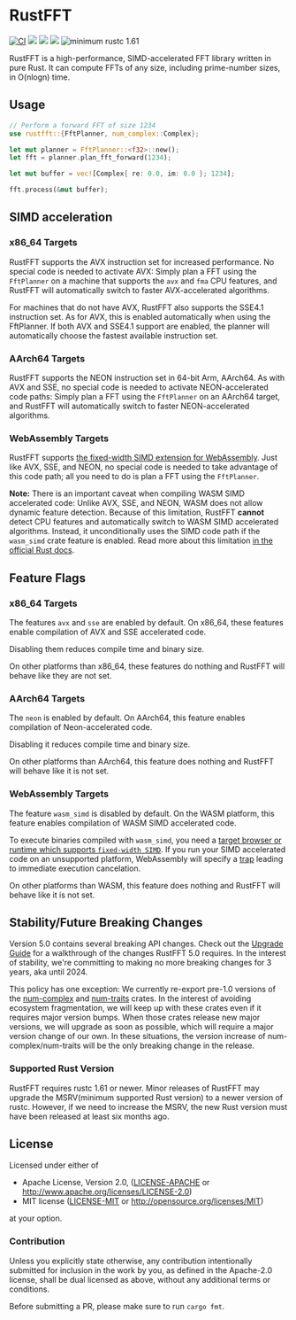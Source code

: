 # RustFFT

[![CI](https://github.com/ejmahler/RustFFT/workflows/CI/badge.svg)](https://github.com/ejmahler/RustFFT/actions?query=workflow%3ACI)
[![](https://img.shields.io/crates/v/rustfft.svg)](https://crates.io/crates/rustfft)
[![](https://img.shields.io/crates/l/rustfft.svg)](https://crates.io/crates/rustfft)
[![](https://docs.rs/rustfft/badge.svg)](https://docs.rs/rustfft/)
![minimum rustc 1.61](https://img.shields.io/badge/rustc-1.61+-red.svg)

RustFFT is a high-performance, SIMD-accelerated FFT library written in pure Rust. It can compute FFTs of any size, including prime-number sizes, in O(nlogn) time.

## Usage

```rust
// Perform a forward FFT of size 1234
use rustfft::{FftPlanner, num_complex::Complex};

let mut planner = FftPlanner::<f32>::new();
let fft = planner.plan_fft_forward(1234);

let mut buffer = vec![Complex{ re: 0.0, im: 0.0 }; 1234];

fft.process(&mut buffer);
```

## SIMD acceleration

### x86_64 Targets

RustFFT supports the AVX instruction set for increased performance. No special code is needed to activate AVX: Simply plan a FFT using the `FftPlanner` on a machine that supports the `avx` and `fma` CPU features, and RustFFT will automatically switch to faster AVX-accelerated algorithms.

For machines that do not have AVX, RustFFT also supports the SSE4.1 instruction set. As for AVX, this is enabled automatically when using the FftPlanner. If both AVX and SSE4.1 support are enabled, the planner will automatically choose the fastest available instruction set.

### AArch64 Targets

RustFFT supports the NEON instruction set in 64-bit Arm, AArch64. As with AVX and SSE, no special code is needed to activate NEON-accelerated code paths: Simply plan a FFT using the `FftPlanner` on an AArch64 target, and RustFFT will automatically switch to faster NEON-accelerated algorithms.

### WebAssembly Targets

RustFFT supports [the fixed-width SIMD extension for WebAssembly](https://github.com/WebAssembly/spec/blob/main/proposals/simd/SIMD.md). Just like AVX, SSE, and NEON, no special code is needed to take advantage of this code path; all you need to do is plan a FFT using the `FftPlanner`.

**Note:** There is an important caveat when compiling WASM SIMD accelerated code: Unlike AVX, SSE, and NEON, WASM does not allow dynamic feature detection. Because of this limitation, RustFFT **cannot** detect CPU features and automatically switch to WASM SIMD accelerated algorithms. Instead, it unconditionally uses the SIMD code path if the `wasm_simd` crate feature is enabled. Read more about this limitation [in the official Rust docs](https://doc.rust-lang.org/1.75.0/core/arch/wasm32/index.html#simd).

## Feature Flags

### x86_64 Targets

The features `avx` and `sse` are enabled by default. On x86_64, these features enable compilation of AVX and SSE accelerated code.

Disabling them reduces compile time and binary size.

On other platforms than x86_64, these features do nothing and RustFFT will behave like they are not set.

### AArch64 Targets

The `neon` is enabled by default. On AArch64, this feature enables compilation of Neon-accelerated code.

Disabling it reduces compile time and binary size.

On other platforms than AArch64, this feature does nothing and RustFFT will behave like it is not set.

### WebAssembly Targets

The feature `wasm_simd` is disabled by default. On the WASM platform, this feature enables compilation of WASM SIMD accelerated code.

To execute binaries compiled with `wasm_simd`, you need a [target browser or runtime which supports `fixed-width SIMD`](https://webassembly.org/roadmap/).
If you run your SIMD accelerated code on an unsupported platform, WebAssembly will specify a [trap](https://webassembly.github.io/spec/core/intro/overview.html#trap) leading to immediate execution cancelation.

On other platforms than WASM, this feature does nothing and RustFFT will behave like it is not set.

## Stability/Future Breaking Changes

Version 5.0 contains several breaking API changes. Check out the [Upgrade Guide](/UpgradeGuide4to5.md) for a walkthrough of the changes RustFFT 5.0 requires. In the interest of stability, we're committing to making no more breaking changes for 3 years, aka until 2024.

This policy has one exception: We currently re-export pre-1.0 versions of the [num-complex](https://crates.io/crates/num-complex) and [num-traits](https://crates.io/crates/num-traits) crates. In the interest of avoiding ecosystem fragmentation, we will keep up with these crates even if it requires major version bumps. When those crates release new major versions, we will upgrade as soon as possible, which will require a major version change of our own. In these situations, the version increase of num-complex/num-traits will be the only breaking change in the release.

### Supported Rust Version

RustFFT requires rustc 1.61 or newer. Minor releases of RustFFT may upgrade the MSRV(minimum supported Rust version) to a newer version of rustc.
However, if we need to increase the MSRV, the new Rust version must have been released at least six months ago.

## License

Licensed under either of

- Apache License, Version 2.0, ([LICENSE-APACHE](LICENSE-APACHE) or http://www.apache.org/licenses/LICENSE-2.0)
- MIT license ([LICENSE-MIT](LICENSE-MIT) or http://opensource.org/licenses/MIT)

at your option.

### Contribution

Unless you explicitly state otherwise, any contribution intentionally
submitted for inclusion in the work by you, as defined in the Apache-2.0
license, shall be dual licensed as above, without any additional terms or
conditions.

Before submitting a PR, please make sure to run `cargo fmt`.
